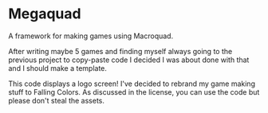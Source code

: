 # Megaquad

A framework for making games using Macroquad.

After writing maybe 5 games and finding myself always going to the previous project to copy-paste code
I decided I was about done with that and I should make a template.

This code displays a logo screen! I've decided to rebrand my game making stuff to Falling Colors.
As discussed in the license, you can use the code but please don't steal the assets.
